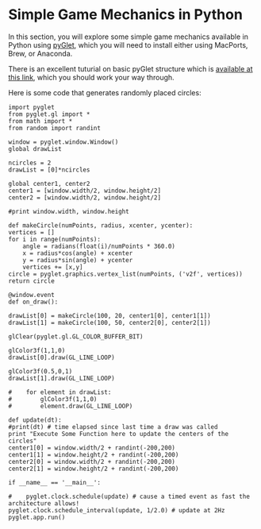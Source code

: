 # Simple Game Mechanics in Python

In this section, you will explore some simple game mechanics available in Python using [pyGlet](https://bitbucket.org/pyglet/pyglet/wiki/Home), which you will need to install either using MacPorts, Brew, or Anaconda.

There is an excellent tuturial on basic pyGlet structure which is [available at this link](http://simeonfranklin.com/talk/pyglet/slides.html#slide-1), which you should work your way through.

Here is some code that generates randomly placed circles:

```
import pyglet
from pyglet.gl import *
from math import *
from random import randint
    
window = pyglet.window.Window()
global drawList
    
ncircles = 2
drawList = [0]*ncircles
    
global center1, center2
center1 = [window.width/2, window.height/2]
center2 = [window.width/2, window.height/2]
    
#print window.width, window.height
    
def makeCircle(numPoints, radius, xcenter, ycenter):
vertices = []
for i in range(numPoints):
    angle = radians(float(i)/numPoints * 360.0)
    x = radius*cos(angle) + xcenter
    y = radius*sin(angle) + ycenter
    vertices += [x,y]
circle = pyglet.graphics.vertex_list(numPoints, ('v2f', vertices))
return circle
    
@window.event
def on_draw():
    
drawList[0] = makeCircle(100, 20, center1[0], center1[1])
drawList[1] = makeCircle(100, 50, center2[0], center2[1])
    
glClear(pyglet.gl.GL_COLOR_BUFFER_BIT)
    
glColor3f(1,1,0)
drawList[0].draw(GL_LINE_LOOP)
    
glColor3f(0.5,0,1)
drawList[1].draw(GL_LINE_LOOP)
    
#    for element in drawList:
#        glColor3f(1,1,0)
#        element.draw(GL_LINE_LOOP)
    
def update(dt):
#print(dt) # time elapsed since last time a draw was called
print "Execute Some Function here to update the centers of the circles"
center1[0] = window.width/2 + randint(-200,200)
center1[1] = window.height/2 + randint(-200,200)
center2[0] = window.width/2 + randint(-200,200)
center2[1] = window.height/2 + randint(-200,200)
    
if __name__ == '__main__':
    
#    pyglet.clock.schedule(update) # cause a timed event as fast the architecture allows!
pyglet.clock.schedule_interval(update, 1/2.0) # update at 2Hz
pyglet.app.run()
```





